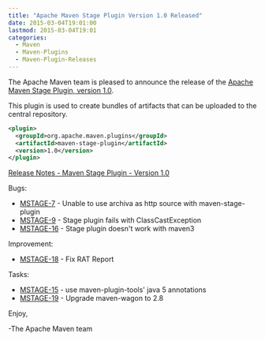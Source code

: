 ```yaml
---
title: "Apache Maven Stage Plugin Version 1.0 Released"
date: 2015-03-04T19:01:00
lastmod: 2015-03-04T19:01
categories:
  - Maven
  - Maven-Plugins
  - Maven-Plugin-Releases
---
```

The Apache Maven team is pleased to announce the release of the 
[Apache Maven Stage Plugin, version 1.0](http://maven.apache.org/plugins/maven-stage-plugin/).

This plugin is used to create bundles of artifacts that can be uploaded to the
central repository.


```xml
<plugin>
  <groupId>org.apache.maven.plugins</groupId>
  <artifactId>maven-stage-plugin</artifactId>
  <version>1.0</version>
</plugin>
```

<!-- more -->

[Release Notes - Maven Stage Plugin - Version 1.0](http://jira.codehaus.org/secure/ReleaseNote.jspa?projectId=11695&version=14343)

Bugs:

 * [MSTAGE-7](https://issues.apache.org/jira/browse/MSTAGE-7) - Unable to use archiva as http source with maven-stage-plugin
 * [MSTAGE-9](https://issues.apache.org/jira/browse/MSTAGE-9) - Stage plugin fails with ClassCastException
 * [MSTAGE-16](https://issues.apache.org/jira/browse/MSTAGE-16) - Stage plugin doesn't work with maven3

Improvement:

 * [MSTAGE-18](https://issues.apache.org/jira/browse/MSTAGE-18) - Fix RAT Report

Tasks:

 * [MSTAGE-15](https://issues.apache.org/jira/browse/MSTAGE-15) - use maven-plugin-tools' java 5 annotations
 * [MSTAGE-19](https://issues.apache.org/jira/browse/MSTAGE-19) - Upgrade maven-wagon to 2.8

Enjoy,

-The Apache Maven team
